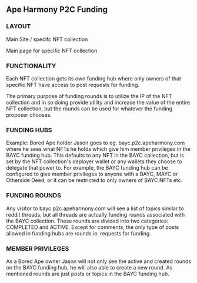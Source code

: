 ## Ape Harmony P2C Funding

### LAYOUT

Main Site / specifc NFT collection

Main page for specific NFT collection

### FUNCTIONALITY

Each NFT collection gets its own funding hub where only owners of that specific NFT have access to post requests for funding. 

The primary purpose of funding rounds is to utilize the IP of the NFT collection and in so doing provide utility and increase the value of the entire NFT collection, but the rounds can be used for whatever the funding proposer chooses.

### FUNDING HUBS

Example: Bored Ape holder Jason goes to eg. bayc.p2c.apeharmony.com where he sees what NFTs he holds which give him member privileges in the BAYC funding hub. This defaults to any NFT in the BAYC collection, but is set by the NFT collection's deployer wallet or any wallets they choose to delegate that power to. For example, the BAYC funding hub can be configured to give member privileges to anyone with a BAYC, MAYC or Otherside Deed, or it can be restricted to only owners of BAYC NFTs etc.

### FUNDING ROUNDS

Any visitor to bayc.p2c.apeharmony.com will see a list of topics similar to reddit threads, but all threads are actually funding rounds associated with the BAYC collection. These rounds are divided into two categories: COMPLETED and ACTIVE. Except for comments, the only type of posts allowed in funding hubs are rounds ie. requests for funding.

### MEMBER PRIVILEGES

As a Bored Ape owner Jason will not only see the active and created rounds on the BAYC funding hub, he will also able to create a new round. As mentioned rounds are just posts or topics in the BAYC funding hub. 

